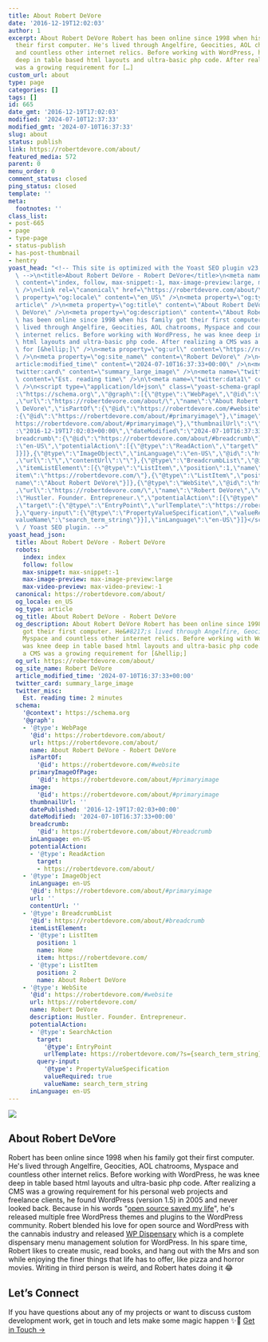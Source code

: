 ```yaml
---
title: About Robert DeVore
date: '2016-12-19T12:02:03'
author: 1
excerpt: About Robert DeVore Robert has been online since 1998 when his family got
  their first computer. He's lived through Angelfire, Geocities, AOL chatrooms, Myspace
  and countless other internet relics. Before working with WordPress, he was knee
  deep in table based html layouts and ultra-basic php code. After realizing a CMS
  was a growing requirement for […]
custom_url: about
type: page
categories: []
tags: []
id: 665
date_gmt: '2016-12-19T17:02:03'
modified: '2024-07-10T12:37:33'
modified_gmt: '2024-07-10T16:37:33'
slug: about
status: publish
link: https://robertdevore.com/about/
featured_media: 572
parent: 0
menu_order: 0
comment_status: closed
ping_status: closed
template: ''
meta:
  footnotes: ''
class_list:
- post-665
- page
- type-page
- status-publish
- has-post-thumbnail
- hentry
yoast_head: "<!-- This site is optimized with the Yoast SEO plugin v23.5 - https://yoast.com/wordpress/plugins/seo/\
  \ -->\n<title>About Robert DeVore - Robert DeVore</title>\n<meta name=\"robots\"\
  \ content=\"index, follow, max-snippet:-1, max-image-preview:large, max-video-preview:-1\"\
  \ />\n<link rel=\"canonical\" href=\"https://robertdevore.com/about/\" />\n<meta\
  \ property=\"og:locale\" content=\"en_US\" />\n<meta property=\"og:type\" content=\"\
  article\" />\n<meta property=\"og:title\" content=\"About Robert DeVore - Robert\
  \ DeVore\" />\n<meta property=\"og:description\" content=\"About Robert DeVore Robert\
  \ has been online since 1998 when his family got their first computer. He&#8217;s\
  \ lived through Angelfire, Geocities, AOL chatrooms, Myspace and countless other\
  \ internet relics. Before working with WordPress, he was knee deep in table based\
  \ html layouts and ultra-basic php code. After realizing a CMS was a growing requirement\
  \ for [&hellip;]\" />\n<meta property=\"og:url\" content=\"https://robertdevore.com/about/\"\
  \ />\n<meta property=\"og:site_name\" content=\"Robert DeVore\" />\n<meta property=\"\
  article:modified_time\" content=\"2024-07-10T16:37:33+00:00\" />\n<meta name=\"\
  twitter:card\" content=\"summary_large_image\" />\n<meta name=\"twitter:label1\"\
  \ content=\"Est. reading time\" />\n\t<meta name=\"twitter:data1\" content=\"2 minutes\"\
  \ />\n<script type=\"application/ld+json\" class=\"yoast-schema-graph\">{\"@context\"\
  :\"https://schema.org\",\"@graph\":[{\"@type\":\"WebPage\",\"@id\":\"https://robertdevore.com/about/\"\
  ,\"url\":\"https://robertdevore.com/about/\",\"name\":\"About Robert DeVore - Robert\
  \ DeVore\",\"isPartOf\":{\"@id\":\"https://robertdevore.com/#website\"},\"primaryImageOfPage\"\
  :{\"@id\":\"https://robertdevore.com/about/#primaryimage\"},\"image\":{\"@id\":\"\
  https://robertdevore.com/about/#primaryimage\"},\"thumbnailUrl\":\"\",\"datePublished\"\
  :\"2016-12-19T17:02:03+00:00\",\"dateModified\":\"2024-07-10T16:37:33+00:00\",\"\
  breadcrumb\":{\"@id\":\"https://robertdevore.com/about/#breadcrumb\"},\"inLanguage\"\
  :\"en-US\",\"potentialAction\":[{\"@type\":\"ReadAction\",\"target\":[\"https://robertdevore.com/about/\"\
  ]}]},{\"@type\":\"ImageObject\",\"inLanguage\":\"en-US\",\"@id\":\"https://robertdevore.com/about/#primaryimage\"\
  ,\"url\":\"\",\"contentUrl\":\"\"},{\"@type\":\"BreadcrumbList\",\"@id\":\"https://robertdevore.com/about/#breadcrumb\"\
  ,\"itemListElement\":[{\"@type\":\"ListItem\",\"position\":1,\"name\":\"Home\",\"\
  item\":\"https://robertdevore.com/\"},{\"@type\":\"ListItem\",\"position\":2,\"\
  name\":\"About Robert DeVore\"}]},{\"@type\":\"WebSite\",\"@id\":\"https://robertdevore.com/#website\"\
  ,\"url\":\"https://robertdevore.com/\",\"name\":\"Robert DeVore\",\"description\"\
  :\"Hustler. Founder. Entrepreneur.\",\"potentialAction\":[{\"@type\":\"SearchAction\"\
  ,\"target\":{\"@type\":\"EntryPoint\",\"urlTemplate\":\"https://robertdevore.com/?s={search_term_string}\"\
  },\"query-input\":{\"@type\":\"PropertyValueSpecification\",\"valueRequired\":true,\"\
  valueName\":\"search_term_string\"}}],\"inLanguage\":\"en-US\"}]}</script>\n<!--\
  \ / Yoast SEO plugin. -->"
yoast_head_json:
  title: About Robert DeVore - Robert DeVore
  robots:
    index: index
    follow: follow
    max-snippet: max-snippet:-1
    max-image-preview: max-image-preview:large
    max-video-preview: max-video-preview:-1
  canonical: https://robertdevore.com/about/
  og_locale: en_US
  og_type: article
  og_title: About Robert DeVore - Robert DeVore
  og_description: About Robert DeVore Robert has been online since 1998 when his family
    got their first computer. He&#8217;s lived through Angelfire, Geocities, AOL chatrooms,
    Myspace and countless other internet relics. Before working with WordPress, he
    was knee deep in table based html layouts and ultra-basic php code. After realizing
    a CMS was a growing requirement for [&hellip;]
  og_url: https://robertdevore.com/about/
  og_site_name: Robert DeVore
  article_modified_time: '2024-07-10T16:37:33+00:00'
  twitter_card: summary_large_image
  twitter_misc:
    Est. reading time: 2 minutes
  schema:
    '@context': https://schema.org
    '@graph':
    - '@type': WebPage
      '@id': https://robertdevore.com/about/
      url: https://robertdevore.com/about/
      name: About Robert DeVore - Robert DeVore
      isPartOf:
        '@id': https://robertdevore.com/#website
      primaryImageOfPage:
        '@id': https://robertdevore.com/about/#primaryimage
      image:
        '@id': https://robertdevore.com/about/#primaryimage
      thumbnailUrl: ''
      datePublished: '2016-12-19T17:02:03+00:00'
      dateModified: '2024-07-10T16:37:33+00:00'
      breadcrumb:
        '@id': https://robertdevore.com/about/#breadcrumb
      inLanguage: en-US
      potentialAction:
      - '@type': ReadAction
        target:
        - https://robertdevore.com/about/
    - '@type': ImageObject
      inLanguage: en-US
      '@id': https://robertdevore.com/about/#primaryimage
      url: ''
      contentUrl: ''
    - '@type': BreadcrumbList
      '@id': https://robertdevore.com/about/#breadcrumb
      itemListElement:
      - '@type': ListItem
        position: 1
        name: Home
        item: https://robertdevore.com/
      - '@type': ListItem
        position: 2
        name: About Robert DeVore
    - '@type': WebSite
      '@id': https://robertdevore.com/#website
      url: https://robertdevore.com/
      name: Robert DeVore
      description: Hustler. Founder. Entrepreneur.
      potentialAction:
      - '@type': SearchAction
        target:
          '@type': EntryPoint
          urlTemplate: https://robertdevore.com/?s={search_term_string}
        query-input:
          '@type': PropertyValueSpecification
          valueRequired: true
          valueName: search_term_string
      inLanguage: en-US
---
```


![](http://robertdevore.com/wp-content/uploads/2022/06/robert-devore-headshot.jpeg)
## About Robert DeVore
Robert has been online since 1998 when his family got their first computer.
He's lived through Angelfire, Geocities, AOL chatrooms, Myspace and countless other internet relics.
Before working with WordPress, he was knee deep in table based html layouts and ultra-basic php code.
After realizing a CMS was a growing requirement for his personal web projects and freelance clients, he found WordPress (version 1.5) in 2005 and never looked back.
Because in his words "[open source saved my life](<http://robertdevore.com/clean-blog-free-wordpress-theme/>)", he's released multiple free WordPress themes and plugins to the WordPress community.
Robert blended his love for open source and WordPress with the cannabis industry and released [WP Dispensary](<https://www.wpdispensary.com>) which is a complete dispensary menu management solution for WordPress.
In his spare time, Robert likes to create music, read books, and hang out with the Mrs and son while enjoying the finer things that life has to offer, like pizza and horror movies.
Writing in third person is weird, and Robert hates doing it 😂
## Let’s Connect
If you have questions about any of my projects or want to discuss custom development work, get in touch and lets make some magic happen ✨🔮
[Get in Touch →](<http://robertdevore.com/contact/>)